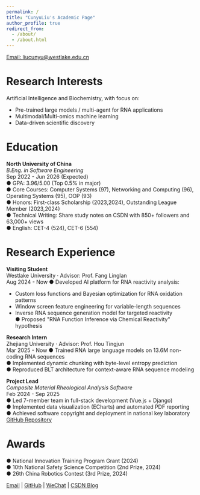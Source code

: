 ```yaml
---
permalink: /
title: "CunyuLiu's Academic Page"
author_profile: true
redirect_from: 
  - /about/
  - /about.html
---
```


[Email: liucunyu@westlake.edu.cn](mailto:liucunyu@westlake.edu.cn)

# Research Interests
Artificial Intelligence and Biochemistry, with focus on:
- Pre-trained large models / multi-agent for RNA applications
- Multimodal/Multi-omics machine learning
- Data-driven scientific discovery

# Education
**North University of China**  
*B.Eng. in Software Engineering*  
Sep 2022 - Jun 2026 (Expected)  
● GPA: 3.96/5.00 (Top 0.5% in major)  
● Core Courses: Computer Systems (97), Networking and Computing (96), Operating Systems (95), OOP (93)  
● Honors: First-class Scholarship (2023,2024), Outstanding League Member (2023,2024)  
● Technical Writing: Share study notes on CSDN with 850+ followers and 63,000+ views  
● English: CET-4 (524), CET-6 (554)

# Research Experience

**Visiting Student**  
Westlake University · Advisor: Prof. Fang Linglan  
Aug 2024 - Now
● Developed AI platform for RNA reactivity analysis:  
  - Custom loss functions and Bayesian optimization for RNA oxidation patterns  
  - Window screen feature engineering for variable-length sequences  
  - Inverse RNA sequence generation model for targeted reactivity  
● Proposed "RNA Function Inference via Chemical Reactivity" hypothesis  

**Research Intern**  
Zhejiang University · Advisor: Prof. Hou Tingjun  
Mar 2025 - Now
● Trained RNA large language models on 13.6M non-coding RNA sequences  
● Implemented dynamic chunking with byte-level entropy prediction  
● Reproduced BLT architecture for context-aware RNA sequence modeling  

**Project Lead**  
*Composite Material Rheological Analysis Software*  
Feb 2024 - Sep 2025  
● Led 7-member team in full-stack development (Vue.js + Django)  
● Implemented data visualization (ECharts) and automated PDF reporting  
● Achieved software copyright and deployment in national key laboratory  
[GitHub Repository](https://github.com/zbdx-lcy/SPFProject)  

# Awards
● National Innovation Training Program Grant (2024)  
● 10th National Safety Science Competition (2nd Prize, 2024)  
● 26th China Robotics Contest (3rd Prize, 2024)  

[Email](mailto:liucunyu@westlake.edu.cn) | 
[GitHub](your-github-link) | 
[WeChat](../images/wechat.jpg) | 
[CSDN Blog](your-csdn-link)  
